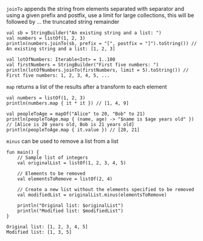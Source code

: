 `joinTo` appends the string from elements separated with separator and using a given prefix and postfix, use a limit for large collections, this will be followed by ... the truncated string remainder
```
val sb = StringBuilder("An existing string and a list: ")
val numbers = listOf(1, 2, 3)
println(numbers.joinTo(sb, prefix = "[", postfix = "]").toString()) // An existing string and a list: [1, 2, 3]

val lotOfNumbers: Iterable<Int> = 1..100
val firstNumbers = StringBuilder("First five numbers: ")
println(lotOfNumbers.joinTo(firstNumbers, limit = 5).toString()) // First five numbers: 1, 2, 3, 4, 5, ...
```

`map` returns a list of the results after a transform to each element
```
val numbers = listOf(1, 2, 3)
println(numbers.map { it * it }) // [1, 4, 9]

val peopleToAge = mapOf("Alice" to 20, "Bob" to 21)
println(peopleToAge.map { (name, age) -> "$name is $age years old" }) // [Alice is 20 years old, Bob is 21 years old]
println(peopleToAge.map { it.value }) // [20, 21]
```
`minus` can be used to remove a list from a list
```
fun main() {
    // Sample list of integers
    val originalList = listOf(1, 2, 3, 4, 5)

    // Elements to be removed
    val elementsToRemove = listOf(2, 4)

    // Create a new list without the elements specified to be removed
    val modifiedList = originalList.minus(elementsToRemove)

    println("Original list: $originalList")
    println("Modified list: $modifiedList")
}

Original list: [1, 2, 3, 4, 5]
Modified list: [1, 3, 5]
```
